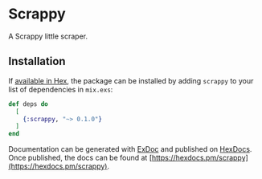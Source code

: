 # Scrappy

A Scrappy little scraper.

## Installation

If [available in Hex](https://hex.pm/docs/publish), the package can be installed
by adding `scrappy` to your list of dependencies in `mix.exs`:

```elixir
def deps do
  [
    {:scrappy, "~> 0.1.0"}
  ]
end
```

Documentation can be generated with [ExDoc](https://github.com/elixir-lang/ex_doc)
and published on [HexDocs](https://hexdocs.pm). Once published, the docs can
be found at [https://hexdocs.pm/scrappy](https://hexdocs.pm/scrappy).
